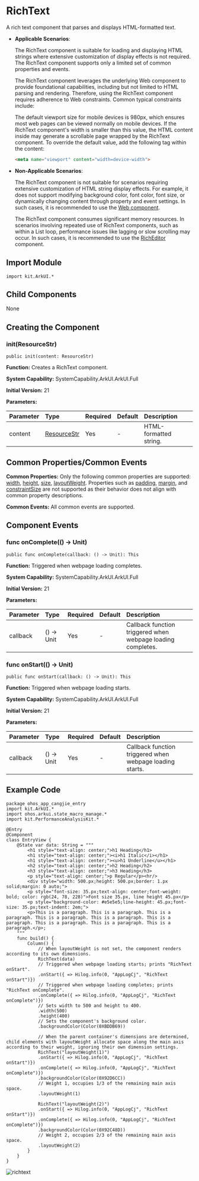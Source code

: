 # RichText

A rich text component that parses and displays HTML-formatted text.

- **Applicable Scenarios**:

  The RichText component is suitable for loading and displaying HTML strings where extensive customization of display effects is not required. The RichText component supports only a limited set of common properties and events.

  The RichText component leverages the underlying Web component to provide foundational capabilities, including but not limited to HTML parsing and rendering. Therefore, using the RichText component requires adherence to Web constraints. Common typical constraints include:

  The default viewport size for mobile devices is 980px, which ensures most web pages can be viewed normally on mobile devices. If the RichText component's width is smaller than this value, the HTML content inside may generate a scrollable page wrapped by the RichText component. To override the default value, add the following tag within the content:

    ```html
    <meta name="viewport" content="width=device-width">
    ```

- **Non-Applicable Scenarios**:

  The RichText component is not suitable for scenarios requiring extensive customization of HTML string display effects. For example, it does not support modifying background color, font color, font size, or dynamically changing content through property and event settings. In such cases, it is recommended to use the [Web component](./cj-web-web.md).

  The RichText component consumes significant memory resources. In scenarios involving repeated use of RichText components, such as within a List loop, performance issues like lagging or slow scrolling may occur. In such cases, it is recommended to use the [RichEditor](./cj-text-input-richeditor.md) component.

## Import Module

```cangjie
import kit.ArkUI.*
```

## Child Components

None

## Creating the Component

### init(ResourceStr)

```cangjie
public init(content: ResourceStr)
```

**Function:** Creates a RichText component.

**System Capability:** SystemCapability.ArkUI.ArkUI.Full

**Initial Version:** 21

**Parameters:**

| Parameter | Type | Required | Default | Description |
|:---|:---|:---|:---|:---|
| content | [ResourceStr](../BasicServicesKit/cj-apis-base.md#interface-resourcestr) | Yes | - | HTML-formatted string. |

## Common Properties/Common Events

**Common Properties:** Only the following common properties are supported: [width](./cj-universal-attribute-size.md#func-widthlength), [height](./cj-universal-attribute-size.md#func-heightlength), [size](./cj-universal-attribute-size.md#func-sizelength-length), [layoutWeight](./cj-universal-attribute-size.md#func-layoutweightint32). Properties such as [padding](./cj-universal-attribute-size.md#func-paddinglength), [margin](./cj-universal-attribute-size.md#func-marginlength), and [constraintSize](./cj-universal-attribute-size.md#func-constraintsizelength-length-length-length) are not supported as their behavior does not align with common property descriptions.

**Common Events:** All common events are supported.

## Component Events

### func onComplete(() -> Unit)

```cangjie
public func onComplete(callback: () -> Unit): This
```

**Function:** Triggered when webpage loading completes.

**System Capability:** SystemCapability.ArkUI.ArkUI.Full

**Initial Version:** 21

**Parameters:**

| Parameter | Type | Required | Default | Description |
|:---|:---|:---|:---|:---|
| callback | () -> Unit | Yes | - | Callback function triggered when webpage loading completes. |

### func onStart(() -> Unit)

```cangjie
public func onStart(callback: () -> Unit): This
```

**Function:** Triggered when webpage loading starts.

**System Capability:** SystemCapability.ArkUI.ArkUI.Full

**Initial Version:** 21

**Parameters:**

| Parameter | Type | Required | Default | Description |
|:---|:---|:---|:---|:---|
| callback | () -> Unit | Yes | - | Callback function triggered when webpage loading starts. |

## Example Code

<!--run-->

```cangjie
package ohos_app_cangjie_entry
import kit.ArkUI.*
import ohos.arkui.state_macro_manage.*
import kit.PerformanceAnalysisKit.*

@Entry
@Component
class EntryView {
    @State var data: String = """
        <h1 style="text-align: center;">h1 Heading</h1>
        <h1 style="text-align: center;"><i>h1 Italic</i></h1>
        <h1 style="text-align: center;"><u>h1 Underline</u></h1>
        <h2 style="text-align: center;">h2 Heading</h2>
        <h3 style="text-align: center;">h3 Heading</h3>
        <p style="text-align: center;">p Regular</p><hr/>
        <div style="width: 500.px;height: 500.px;border: 1.px solid;margin: 0 auto;">
        <p style="font-size: 35.px;text-align: center;font-weight: bold; color: rgb(24, 78, 228)">Font size 35.px, line height 45.px</p>
        <p style="background-color: #e5e5e5;line-height: 45.px;font-size: 35.px;text-indent: 2em;">
        <p>This is a paragraph. This is a paragraph. This is a paragraph. This is a paragraph. This is a paragraph. This is a paragraph. This is a paragraph. This is a paragraph. This is a paragraph.</p>;
    """
    func build() {
        Column() {
            // When layoutWeight is not set, the component renders according to its own dimensions.
            RichText(data)
            // Triggered when webpage loading starts; prints "RichText onStart".
            .onStart({ => Hilog.info(0, "AppLogCj", "RichText onStart")})
            // Triggered when webpage loading completes; prints "RichText onComplete".
            .onComplete({ => Hilog.info(0, "AppLogCj", "RichText onComplete")})
            // Sets width to 500 and height to 400.
            .width(500)
            .height(400)
            // Sets the component's background color.
            .backgroundColor(Color(0XBDDB69))

            // When the parent container's dimensions are determined, child elements with layoutWeight allocate space along the main axis according to their weight, ignoring their own dimension settings.
            RichText("layoutWeight(1)")
            .onStart({ => Hilog.info(0, "AppLogCj", "RichText onStart")})
            .onComplete({ => Hilog.info(0, "AppLogCj", "RichText onComplete")})
            .backgroundColor(Color(0X92D6CC))
            // Weight 1, occupies 1/3 of the remaining main axis space.
            .layoutWeight(1)

            RichText("layoutWeight(2)")
            .onStart({ => Hilog.info(0, "AppLogCj", "RichText onStart")})
            .onComplete({ => Hilog.info(0, "AppLogCj", "RichText onComplete")})
            .backgroundColor(Color(0X92C48D))
            // Weight 2, occupies 2/3 of the remaining main axis space.
            .layoutWeight(2)
        }
    }
}
```

![richtext](figures/richtext.png)